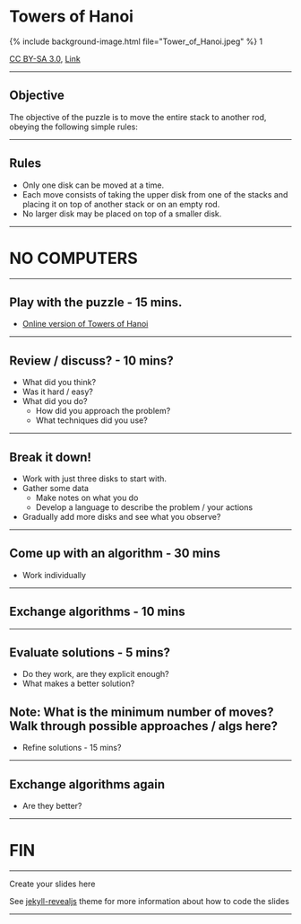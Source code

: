 
# Towers of Hanoi

{% include background-image.html file="Tower_of_Hanoi.jpeg" %}
<backgroundimageopacity>1</backgroundimageopacity>

<a href="http://creativecommons.org/licenses/by-sa/3.0/" title="Creative Commons Attribution-Share Alike 3.0">CC BY-SA 3.0</a>, <a href="https://commons.wikimedia.org/w/index.php?curid=228623">Link</a>

---

## Objective

The objective of the puzzle is to move the entire stack to another rod, obeying the following simple rules:

---

## Rules

* Only one disk can be moved at a time.
* Each move consists of taking the upper disk from one of the stacks and placing it on top of another stack or on an empty rod.
* No larger disk may be placed on top of a smaller disk.

---

# NO COMPUTERS

---

## Play with the puzzle - 15 mins.

* [Online version of Towers of Hanoi](https://www.mathsisfun.com/games/towerofhanoi.html)

---

## Review / discuss? - 10 mins?

* What did you think?
* Was it hard / easy?
* What did you do?
    * How did you approach the problem?
    * What techniques did you use?

---

## Break it down!

* Work with just three disks to start with.
* Gather some data
    * Make notes on what you do
    * Develop a language to describe the problem / your actions
* Gradually add more disks and see what you observe?

---

## Come up with an algorithm  - 30 mins

* Work individually

---

## Exchange algorithms - 10 mins

---

## Evaluate solutions - 5 mins?

* Do they work, are they explicit enough?
* What makes a better solution?

Note:
What is the minimum number of moves?
Walk through possible approaches / algs here?
---

* Refine solutions - 15 mins?

---

## Exchange algorithms again

* Are they better?

---

# FIN

---

Create your slides here

See [jekyll-revealjs](https://github.com/dploeger/jekyll-revealjs) theme for more information about how to code the slides

---